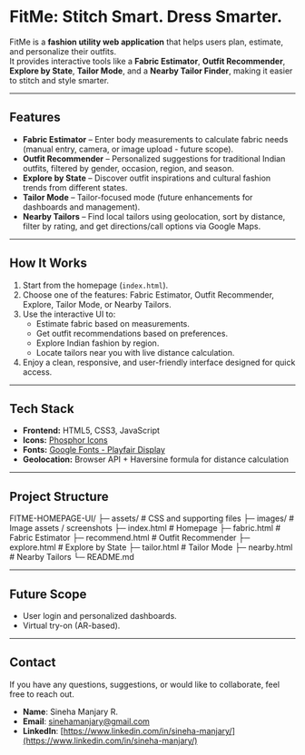 # FitMe: Stitch Smart. Dress Smarter. 
FitMe is a **fashion utility web application** that helps users plan, estimate, and personalize their outfits.  
It provides interactive tools like a **Fabric Estimator**, **Outfit Recommender**, **Explore by State**, **Tailor Mode**, and a **Nearby Tailor Finder**, making it easier to stitch and style smarter.

---

## Features

- **Fabric Estimator** – Enter body measurements to calculate fabric needs (manual entry, camera, or image upload - future scope).  
- **Outfit Recommender** – Personalized suggestions for traditional Indian outfits, filtered by gender, occasion, region, and season.  
- **Explore by State** – Discover outfit inspirations and cultural fashion trends from different states.  
- **Tailor Mode** – Tailor-focused mode (future enhancements for dashboards and management).  
- **Nearby Tailors** – Find local tailors using geolocation, sort by distance, filter by rating, and get directions/call options via Google Maps.  

---

## How It Works

1. Start from the homepage (`index.html`).  
2. Choose one of the features: Fabric Estimator, Outfit Recommender, Explore, Tailor Mode, or Nearby Tailors.  
3. Use the interactive UI to:  
   - Estimate fabric based on measurements.  
   - Get outfit recommendations based on preferences.  
   - Explore Indian fashion by region.  
   - Locate tailors near you with live distance calculation.  
4. Enjoy a clean, responsive, and user-friendly interface designed for quick access.  

---

## Tech Stack

- **Frontend:** HTML5, CSS3, JavaScript  
- **Icons:** [Phosphor Icons](https://phosphoricons.com/)  
- **Fonts:** [Google Fonts - Playfair Display](https://fonts.google.com/)  
- **Geolocation:** Browser API + Haversine formula for distance calculation  

---

## Project Structure
FITME-HOMEPAGE-UI/
├─ assets/ # CSS and supporting files
├─ images/ # Image assets / screenshots
├─ index.html # Homepage
├─ fabric.html # Fabric Estimator
├─ recommend.html # Outfit Recommender
├─ explore.html # Explore by State
├─ tailor.html # Tailor Mode
├─ nearby.html # Nearby Tailors
└─ README.md


---

## Future Scope

- User login and personalized dashboards.  
- Virtual try-on (AR-based).  

---

## Contact

If you have any questions, suggestions, or would like to collaborate, feel free to reach out.

- **Name**: Sineha Manjary R.  
- **Email**: [sinehamanjary@gmail.com](mailto:sinehamanjary@gmail.com)  
- **LinkedIn**: [https://www.linkedin.com/in/sineha-manjary/](https://www.linkedin.com/in/sineha-manjary/)  
